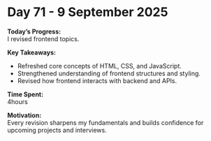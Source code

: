 # Day 71 - 9 September 2025

**Today’s Progress:**  
I revised frontend topics.  

**Key Takeaways:**  
- Refreshed core concepts of HTML, CSS, and JavaScript.  
- Strengthened understanding of frontend structures and styling.  
- Revised how frontend interacts with backend and APIs.  

**Time Spent:**  
4hours  

**Motivation:**  
Every revision sharpens my fundamentals and builds confidence for upcoming projects and interviews.  
